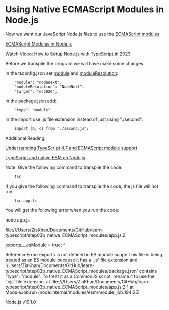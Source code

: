 # Using Native ECMAScript Modules in Node.js

Now we want our JavaScript Node.js files to use the [ECMAScript modules](https://nodejs.org/api/esm.html#modules-ecmascript-modules)

[ECMAScript Modules in Node.js](https://www.typescriptlang.org/docs/handbook/esm-node.html)

[Watch Video: How to Setup Node.js with TypeScript in 2023](https://www.youtube.com/watch?v=H91aqUHn8sE)

Before we transpile the program we will have make some changes.

In the tsconfig.json set [module](https://www.typescriptlang.org/tsconfig#module) and [moduleResolution](https://www.typescriptlang.org/tsconfig#moduleResolution):

        "module": "nodenext",
        "moduleResolution": "NodeNext", 
        "target": "es2020",     

In the package.json add:

        "type": "module"

In the import use .js file extension instead of just using "./second":

        import {b, c} from "./second.js";

Additional Reading:

[Understanding TypeScript 4.7 and ECMAScript module support](https://blog.logrocket.com/typescript-4-7-ecmascript-module-support/)

[TypeScript and native ESM on Node.js](https://2ality.com/2021/06/typescript-esm-nodejs.html)

Note: Give the following command to transpile the code:

        tsc 

If you give the following command to transpile the code, the js file will not run:

        tsc app.ts

You will get the following error when you run the code:

node app.js

file:///Users/ZiaKhan/Documents/GitHub/learn-typescript/step03b_native_ECMAScript_modules/app.js:2

exports.__esModule = true;
^

ReferenceError: exports is not defined in ES module scope
This file is being treated as an ES module because it has a '.js' file extension and '/Users/ZiaKhan/Documents/GitHub/learn-typescript/step03b_native_ECMAScript_modules/package.json' contains "type": "module". To treat it as a CommonJS script, rename it to use the '.cjs' file extension.
    at file:///Users/ZiaKhan/Documents/GitHub/learn-typescript/step03b_native_ECMAScript_modules/app.js:2:1
    at ModuleJob.run (node:internal/modules/esm/module_job:194:25)

Node.js v19.1.0